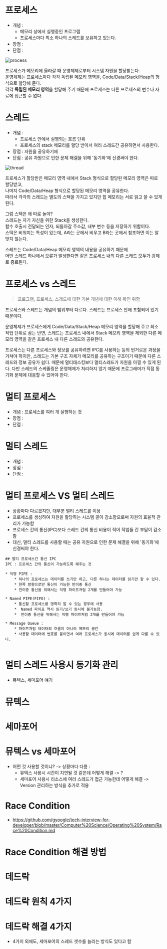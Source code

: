 # 프로세스
* 개념 : 
    * 메모리 상에서 실행중인 프로그램   
    * 프로세스마다 최소 하나의 스레드를 보유하고 있는다.  
* 장점 : 
* 단점 : 

![process](https://user-images.githubusercontent.com/50267433/138288716-14f43f1d-9721-4a08-8699-8be267e313f4.png)

프로세스가 메모리에 올라갈 때 운영체제로부터 시스템 자원을 할당받는다.      
운영체제는 프로세스마다 각각 독립된 메모리 영역을, Code/Data/Stack/Heap의 형식으로 할당해 준다.        
각각 **독립된 메모리 영역**을 할당해 주기 때문에 프로세스는 다른 프로세스의 변수나 자료에 접근할 수 없다.       

# 스레드 
* 개념 : 
    * 프로세스 안에서 실행되는 흐름 단위
    * 프로세스의 stack 메모리를 할당 받아서 여러 스레드간 공유하면서 사용한다.     
* 장점 : 자원을 공유하기에 
* 단점 : 공유 자원으로 인한 문제 해결을 위해 '동기화'에 신경써야 한다.     

![thread](https://user-images.githubusercontent.com/50267433/138288756-afa6d387-dfc5-4d86-b902-19c46accf027.png)

프로세스가 할당받은 메모리 영역 내에서 Stack 형식으로 할당된 메모리 영역은 따로 할당받고,      
나머지 Code/Data/Heap 형식으로 할당된 메모리 영역을 공유한다.     
따라서 각각의 스레드는 별도의 스택을 가지고 있지만 힙 메모리는 서로 읽고 쓸 수 있게 된다.     
      
그럼 스택은 왜 따로 놀아?         
스레드는 자기 자신을 위한 Stack을 생성한다.     
함수 호출시 전달되는 인자, 되돌아갈 주소값, 내부 변수 등을 저장하기 위함이다.      
스택은 비워지는 특성이 있는데, A라는 곳에서 비우고 B라는 곳에서 참조하면 이는 알맞지 않는다.     
  
스레드는 Code/Data/Heap 메모리 영역의 내용을 공유하기 때문에    
어떤 스레드 하나에서 오류가 발생한다면 같은 프로세스 내의 다른 스레드 모두가 강제로 종료된다.  
 



# 프로세스 vs 스레드   
> 프로그램, 프로세스, 스레드에 대한 기본 개념에 대한 이해 확인 위함   


프로세스와 스레드는 개념의 범위부터 다르다. 스레드는 프로세스 안에 포함되어 있기 때문이다.

운영체제가 프로세스에게 Code/Data/Stack/Heap 메모리 영역을 할당해 주고 최소 작업 단위로 삼는 반면, 스레드는 프로세스 내에서 Stack 메모리 영역을 제외한 다른 메모리 영역을 같은 프로세스 내 다른 스레드와 공유한다.

프로세스는 다른 프로세스와 정보를 공유하려면 IPC를 사용하는 등의 번거로운 과정을 거쳐야 하지만, 스레드는 기본 구조 자체가 메모리를 공유하는 구조이기 때문에 다른 스레드와 정보 공유가 쉽다. 때문에 멀티태스킹보다 멀티스레드가 자원을 아낄 수 있게 된다. 다만 스레드의 스케줄링은 운영체제가 처리하지 않기 때문에 프로그래머가 직접 동기화 문제에 대응할 수 있어야 한다.

  
# 멀티 프로세스
* 개념 : 프로세스를 여러 개 실행하는 것
* 장점 : 
* 단점 : 

# 멀티 스레드
* 개념 : 
* 장점 : 
* 단점 : 

# 멀티 프로세스 VS 멀티 스레드
* 상황마다 다르겠지만, 대부분 멀티 스레드를 이용 
* 프로세스를 생성하여 자원을 할당하는 시스템 콜이 감소함으로써 자원의 효율적 관리가 가능함   
* 프로세스 간의 통신(IPC)보다 스레드 간의 통신 비용이 적어 작업들 간 부담이 감소함          
* 대신, 멀티 스레드를 사용할 때는 공유 자원으로 인한 문제 해결을 위해 '동기화'에 신경써야 한다.   

```
## 멀티 프로세스간 통신 IPC 
IPC : 프로세스 간의 통신이 가능하도록 해주는 것   

* 익명 PIPE : 
    * 하나의 프로세스는 데이터를 쓰기만 하고, 다른 하나는 데이터를 읽기만 할 수 있다.
    * 한쪽 방향으로만 통신이 가능한 반이중 통신  
    * 전이중 통신을 위해서는 익명 파이프처럼 2개를 만들어야 가능   
  
* Named PIPE(FIFO) :  
    * 통신할 프로세스를 명확히 알 수 있는 경우에 사용
    *  Named 파이프 역시 읽기/쓰기 동시에 불가능함.
    *  전이중 통신을 위해서는 익명 파이프처럼 2개를 만들어야 가능

* Message Queue :
    * 파이프처럼 데이터의 흐름이 아니라 메모리 공간
    * 사용할 데이터에 번호를 붙이면서 여러 프로세스가 동시에 데이터를 쉽게 다룰 수 있다.
 
```

# 멀티 스레드 사용시 동기화 관리 
* 뮤텍스, 세마포어 얘기  

# 뮤텍스
# 세마포어
# 뮤텍스 vs 세마포어 
* 어떤 것 사용할 것이냐? -> 상황마다 다름 :
    * 뮤텍스 사용시 시간이 지연될 것 같은데 어떻게 해결 -> ?
    * 세마포어 사용시 리소스에 여러 스레드가 접근 가능한데 어떻게 해결 -> Version 관리하는 방식을 추가로 적용 

# Race Condition 
* https://github.com/gyoogle/tech-interview-for-developer/blob/master/Computer%20Science/Operating%20System/Race%20Condition.md

# Race Condition 해결 방법

# 데드락 
# 데드락 원칙 4가지 
# 데드락 해결 4가지 
* 4가지 외에도, 세마포어의 스레드 갯수를 늘리는 방식도 있다고 함 

